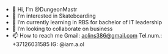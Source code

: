 - 👋 Hi, I’m @DungeonMastr
- 👀 I’m interested in Skateboarding
- 🌱 I’m currently learning in RBS for bachelor of IT leadership
- 💞️ I’m looking to collaborate on business
- 📫 How to reach me 
  Gmail: aolins386@gmail.com
  Tel.num.: +37126031585
  IG: @iam.a.ol
<!---
DungeonMastr/DungeonMastr is a ✨ special ✨ repository because its `README.md` (this file) appears on your GitHub profile.
You can click the Preview link to take a look at your changes.
--->
